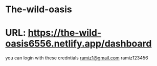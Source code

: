 # The-wild-oasis
# URL: https://the-wild-oasis6556.netlify.app/dashboard
you can login with these credntials
ramiz1@gmail.com
ramiz123456
